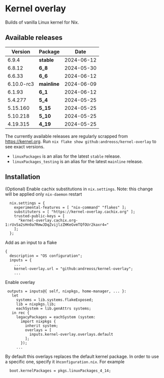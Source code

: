 # Kernel overlay

Builds of vanilla Linux kernel for Nix.

## Available releases

<!--START-->
|Version|Package|Date|
|---|---|---|
|6.9.4|<b>stable</b>|2024-06-12|
|6.8.12|<b>6_8</b>|2024-05-30|
|6.6.33|<b>6_6</b>|2024-06-12|
|6.10.0-rc3|<b>mainline</b>|2024-06-09|
|6.1.93|<b>6_1</b>|2024-06-12|
|5.4.277|<b>5_4</b>|2024-05-25|
|5.15.160|<b>5_15</b>|2024-05-25|
|5.10.218|<b>5_10</b>|2024-05-25|
|4.19.315|<b>4_19</b>|2024-05-25|
<!--END-->

The currently available releases are regularly scrapped from https://kernel.org.
Run `nix flake show github:andreoss/kernel-overlay` to see exact versions.

- `linuxPackages` is an alias for the latest `stable` release.
- `linuxPackages_testing` is an alias for the latest `mainline` release.

## Installation

(Optional) Enable cachix substitutions in `nix.settings`.
Note: this change will be applied only `nix-daemon` restart

```
  nix.settings = {
    experimental-features = [ "nix-command" "flakes" ];
    substituters = [ "https://kernel-overlay.cachix.org" ];
    trusted-public-keys = [
      "kernel-overlay.cachix.org-1:rUvSa2sHn0a7RmwJDqZvijlzZHKeGvmTQfOUr2kaxr4="
    ];
  };
```

Add as an input to a flake

```
{
  description = "OS configuration";
  inputs = {
    ...
    kernel-overlay.url = "github:andreoss/kernel-overlay";
    ...
 ```

 Enable overlay
 ```
  outputs = inputs@{ self, nixpkgs, home-manager, ... }:
    let
      systems = lib.systems.flakeExposed;
      lib = nixpkgs.lib;
      eachSystem = lib.genAttrs systems;
    in rec {
      legacyPackages = eachSystem (system:
        import nixpkgs {
          inherit system;
          overlays = [
            inputs.kernel-overlay.overlays.default
          ];
        });
      ...

```

By default this overlays replaces the default kernel package. In order to use a specific one, specify it
in`configuration.nix`. For example

```
  boot.kernelPackages = pkgs.linuxPackages_4_14;
```
